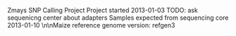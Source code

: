 Zmays SNP Calling Project
Project started 2013-01-03
TODO: ask sequenicng center about adapters
Samples expected from sequencing core 2013-01-10
\n\nMaize reference genome version: refgen3
